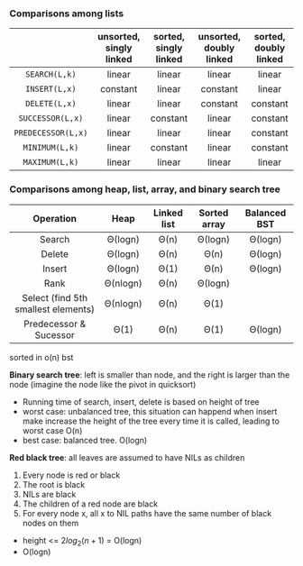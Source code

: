 ### Comparisons among lists

||unsorted, singly linked|sorted, singly linked|unsorted, doubly linked| sorted, doubly linked|
|:-:|:-:|:-:|:-:|:-:|
|`SEARCH(L,k)`|linear|linear|linear|linear|
|`INSERT(L,x)`|constant|linear|constant|linear|
|`DELETE(L,x)`|linear|linear|constant|constant|
|`SUCCESSOR(L,x)`|linear|constant|linear|constant|
|`PREDECESSOR(L,x)`|linear|linear|linear|constant|
|`MINIMUM(L,k)`|linear|constant|linear|constant|
|`MAXIMUM(L,k)`|linear|linear|linear|linear|

### Comparisons among heap, list, array, and binary search tree

|Operation|Heap|Linked list|Sorted array|Balanced BST|
|:-:|:-:|:-:|:-:|:-:|
|Search|Θ(logn)|Θ(n)|Θ(logn)|Θ(logn)|
|Delete|Θ(logn)|Θ(n)|Θ(n)|Θ(logn)|
|Insert|Θ(logn)|Θ(1)|Θ(n)|Θ(logn)|
|Rank|Θ(nlogn)|Θ(n)|Θ(logn)|
|Select (find 5th smallest elements)|Θ(nlogn)|Θ(n)|Θ(1)|
|Predecessor & Sucessor|Θ(1)|Θ(n)|Θ(1)|Θ(logn)|

sorted in o(n) bst


**Binary search tree**: left is smaller than node, and the right is larger than the node (imagine the node like the pivot in quicksort)

- Running time of search, insert, delete is based on height of tree
- worst case: unbalanced tree, this situation can happend when insert make increase the height of the tree every time it is called, leading to worst case O(n)
- best case: balanced tree. O(logn)

**Red black tree**: all leaves are assumed to have NILs as children
1. Every node is red or black
2. The root is black
3. NILs are black
4. The children of a red node are black
5. For every node x, all x to NIL paths have the same number of black nodes on them

- height <= $2log_2(n+1)$ = O(logn)
- O(logn)